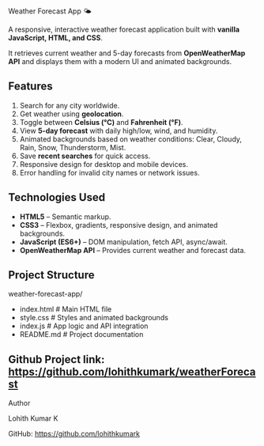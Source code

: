 Weather Forecast App 🌤️

A responsive, interactive weather forecast application built with **vanilla JavaScript, HTML, and CSS**.  

It retrieves current weather and 5-day forecasts from **OpenWeatherMap API** and displays them with a modern UI and animated backgrounds.

## Features

1. Search for any city worldwide.
2. Get weather using **geolocation**.
3. Toggle between **Celsius (°C)** and **Fahrenheit (°F)**.
4. View **5-day forecast** with daily high/low, wind, and humidity.
5. Animated backgrounds based on weather conditions:
     Clear, Cloudy, Rain, Snow, Thunderstorm, Mist.
6. Save **recent searches** for quick access.
7. Responsive design for desktop and mobile devices.
8. Error handling for invalid city names or network issues.


## Technologies Used

- **HTML5** – Semantic markup.
- **CSS3** – Flexbox, gradients, responsive design, and animated        backgrounds.
- **JavaScript (ES6+)** – DOM manipulation, fetch API, async/await.
- **OpenWeatherMap API** – Provides current weather and forecast data.


## Project Structure

weather-forecast-app/
- index.html # Main HTML file
- style.css # Styles and animated backgrounds
- index.js # App logic and API integration
- README.md # Project documentation




## Github Project link: https://github.com/lohithkumark/weatherForecast



Author

Lohith Kumar K



GitHub: https://github.com/lohithkumark




